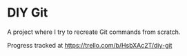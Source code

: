 # DIY Git

A project where I try to recreate Git commands from scratch.

Progress tracked at <https://trello.com/b/HsbXAc2T/diy-git>